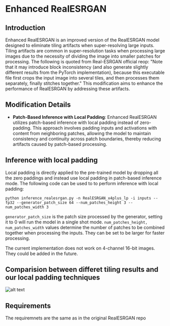 # Enhanced RealESRGAN

## Introduction
Enhanced RealESRGAN is an improved version of the RealESRGAN model designed to eliminate tiling artifacts when super-resolving large inputs. Tiling artifacts are common in super-resolution tasks when processing large images due to the necessity of dividing the image into smaller patches for processing. The following is quoted from Real-ESRGAN official reop:
"Note that it may introduce block inconsistency (and also generate slightly different results from the PyTorch implementation), because this executable file first crops the input image into several tiles, and then processes them separately, finally stitches together."
This modification aims to enhance the performance of RealESRGAN by addressing these artifacts.

## Modification Details
- **Patch-Based Inference with Local Padding**: Enhanced RealESRGAN utilizes patch-based inference with local padding instead of zero-padding. This approach involves padding inputs and activations with content from neighboring patches, allowing the model to maintain consistency and continuity across patch boundaries, thereby reducing artifacts caused by patch-based processing.

## Inference with local padding
Local padding is directly applied to the pre-trained model by dropping all the zero paddings and instead use local padding in patch-based inference mode. The following code can be used to to perform inference with local padding:

```
python inference_realesrgan.py -n RealESRGAN_x4plus_lp -i inputs --fp32 --generator_patch_size 64 --num_patches_height 3 --num_patches_width 3
```
```generator_patch_size``` is the patch size processed by the generator, setting it to 0 will run the model in a single shot mode.
```num_patches_height, num_patches_width``` values determine the number of patches to be combined together when processing the inputs. They can be set to be larger for faster processing.

The current implementation does not work on 4-channel 16-bit images. They could be added in the future. 
## Comparision between differet tiling results and our local padding techniques


![alt text](sr.png)




## Requirements
The requiremnets are the same as in the original RealESRGAN repo
